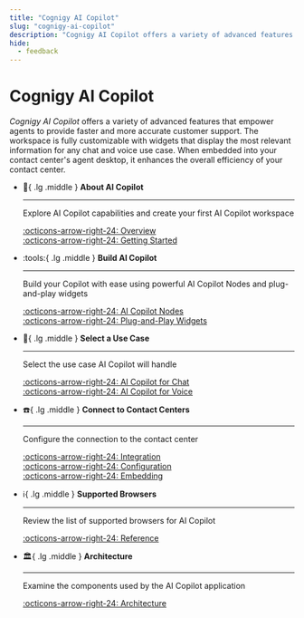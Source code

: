 ```yaml
---
title: "Cognigy AI Copilot"
slug: "cognigy-ai-copilot"
description: "Cognigy AI Copilot offers a variety of advanced features that empower agents to provide faster and more accurate customer support. The workspace is fully customizable with widgets that display the most relevant information for any chat and voice use case. When embedded into your contact center's agent desktop, it enhances the overall efficiency of your contact center."
hide:
  - feedback
---
```


# Cognigy AI Copilot

_Cognigy AI Copilot_ offers a variety of advanced features that empower agents to provide faster and more accurate customer support. The workspace is fully customizable with widgets that display the most relevant information for any chat and voice use case. When embedded into your contact center's agent desktop, it enhances the overall efficiency of your contact center.


<div class="grid cards" markdown>

-   :wave:{ .lg .middle } __About AI Copilot__

    ---

    Explore AI Copilot capabilities and create your first AI Copilot workspace

    [:octicons-arrow-right-24: Overview](overview.md)<br>
    [:octicons-arrow-right-24: Getting Started](getting-started.md)

-   :tools:{ .lg .middle } __Build AI Copilot__

    ---

    Build your Copilot with ease using powerful AI Copilot Nodes and plug-and-play
    widgets

    [:octicons-arrow-right-24: AI Copilot Nodes](../ai/build/node-reference/ai-copilot/overview.md)<br>
    [:octicons-arrow-right-24: Plug-and-Play Widgets](plug-and-play-widgets.md)

-   :briefcase:{ .lg .middle } __Select a Use Case__

    ---

    Select the use case AI Copilot will handle

    [:octicons-arrow-right-24: AI Copilot for Chat](chat.md)<br>
    [:octicons-arrow-right-24: AI Copilot for Voice](voice/voice-overview.md)

-   :telephone:{ .lg .middle } __Connect to Contact Centers__

    ---

    Configure the connection to the contact center    

    [:octicons-arrow-right-24: Integration](contact-center-integration.md)<br>
    [:octicons-arrow-right-24: Configuration](configuration.md)<br>
    [:octicons-arrow-right-24: Embedding](embedding.md)

-   :information_source:{ .lg .middle } __Supported Browsers__

    ---

    Review the list of supported browsers for AI Copilot

    [:octicons-arrow-right-24: Reference](installation/browser-requirements.md)

-   :classical_building:{ .lg .middle } __Architecture__

    ---

    Examine the components used by the AI Copilot application

    [:octicons-arrow-right-24: Architecture](architecture.md)

</div>